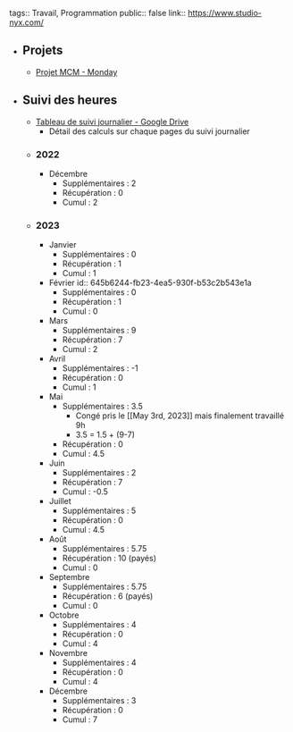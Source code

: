 tags:: Travail, Programmation
public:: false
link:: https://www.studio-nyx.com/

- ## Projets
	- [Projet MCM - Monday](https://studio-nyx-team.monday.com/boards/2800311162)
- ## Suivi des heures
	- [Tableau de suivi journalier - Google Drive](https://docs.google.com/spreadsheets/d/1EqayOFppUccPdnXB0VI9qlFX2WD4RTxJS0vloIH3Wn0/edit#gid=1551011763)
		- Détail des calculs sur chaque pages du suivi journalier
	- ### 2022
		- Décembre
			- Supplémentaires : 2
			- Récupération : 0
			- Cumul : 2
	- ### 2023
		- Janvier
			- Supplémentaires : 0
			- Récupération : 1
			- Cumul : 1
		- Février
		  id:: 645b6244-fb23-4ea5-930f-b53c2b543e1a
			- Supplémentaires : 0
			- Récupération : 1
			- Cumul : 0
		- Mars
			- Supplémentaires : 9
			- Récupération : 7
			- Cumul : 2
		- Avril
			- Supplémentaires : -1
			- Récupération : 0
			- Cumul : 1
		- Mai
			- Supplémentaires : 3.5
				- Congé pris le [[May 3rd, 2023]] mais finalement travaillé 9h
				- 3.5 = 1.5 + (9-7)
			- Récupération : 0
			- Cumul : 4.5
		- Juin
			- Supplémentaires : 2
			- Récupération : 7
			- Cumul : -0.5
		- Juillet
			- Supplémentaires : 5
			- Récupération : 0
			- Cumul : 4.5
		- Août
			- Supplémentaires : 5.75
			- Récupération : 10 (payés)
			- Cumul : 0
		- Septembre
			- Supplémentaires : 5.75
			- Récupération : 6 (payés)
			- Cumul : 0
		- Octobre
			- Supplémentaires : 4
			- Récupération : 0
			- Cumul : 4
		- Novembre
			- Supplémentaires : 4
			- Récupération : 0
			- Cumul : 4
		- Décembre
			- Supplémentaires : 3
			- Récupération : 0
			- Cumul : 7